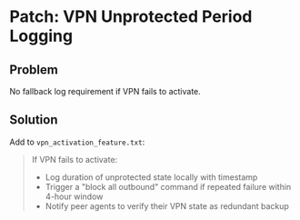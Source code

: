# Patch: VPN Unprotected Period Logging

## Problem
No fallback log requirement if VPN fails to activate.

## Solution
Add to `vpn_activation_feature.txt`:

> If VPN fails to activate:
> - Log duration of unprotected state locally with timestamp
> - Trigger a "block all outbound" command if repeated failure within 4-hour window
> - Notify peer agents to verify their VPN state as redundant backup